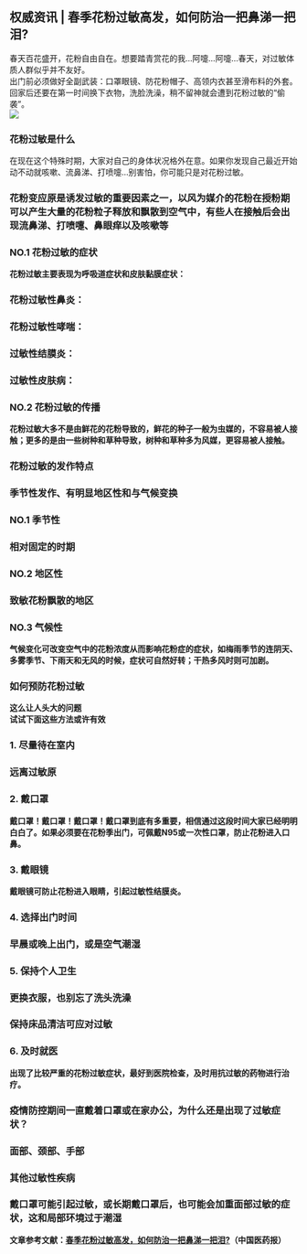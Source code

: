 ## 权威资讯 | 春季花粉过敏高发，如何防治一把鼻涕一把泪?  
春天百花盛开，花粉自由自在。想要踏青赏花的我…阿嚏…阿嚏…春天，对过敏体质人群似乎并不友好。  
出门前必须做好全副武装：口罩眼镜、防花粉帽子、高领内衣甚至滑布料的外套。回家后还要在第一时间换下衣物，洗脸洗澡，稍不留神就会遭到花粉过敏的“偷袭”。  
![](http://cdncms.v-keep.cn/wp-content/uploads/2020/04/u27732083461851943925fm26gp0.jpg)  
### 花粉过敏是什么  
在现在这个特殊时期，大家对自己的身体状况格外在意。如果你发现自己最近开始动不动就咳嗽、流鼻涕、打喷嚏&#8230;别害怕，你可能只是对花粉过敏。  
### 花粉变应原</strong>是诱发过敏的重要因素之一，以风为媒介的花粉在授粉期可以产生大量的花粉粒子释放和飘散到空气中，有些人在接触后会出现<strong>流鼻涕、打喷嚏、鼻眼痒以及咳嗽等  
### NO.1 花粉过敏的症状  
花粉过敏主要表现为呼吸道症状和皮肤黏膜症状：  
### 花粉过敏性鼻炎：  
### 花粉过敏性哮喘：  
### 过敏性结膜炎：  
### 过敏性皮肤病：  
### NO.2 花粉过敏的传播  
花粉过敏大多不是由鲜花的花粉导致的，鲜花的种子一般为虫媒的，不容易被人接触；更多的是由一些树种和草种导致，树种和草种多为风媒，更容易被人接触。  
### 花粉过敏的发作特点  
### 季节性发作</strong>、有<strong>明显地区性</strong>和<strong>与气候变换  
### NO.1 季节性  
### 相对固定的时期  
### NO.2 地区性  
### 致敏花粉飘散的地区  
### NO.3 气候性  
气候变化可改变空气中的花粉浓度从而影响花粉症的症状，如梅雨季节的连阴天、多雾季节、下雨天和无风的时候，症状可自然好转；干热多风时则可加剧。  
### 如何预防花粉过敏  
这么让人头大的问题  
试试下面这些方法或许有效  
### 1. 尽量待在室内  
### 远离过敏原  
### 2. 戴口罩  
戴口罩！戴口罩！戴口罩！戴口罩到底有多重要，相信通过这段时间大家已经明明白白了。如果必须要在花粉季出门，可佩戴N95或一次性口罩，防止花粉进入口鼻。  
### 3. 戴眼镜  
戴眼镜可防止花粉进入眼睛，引起过敏性结膜炎。  
### 4. 选择出门时间  
### 早晨或晚上</strong>出门，或是<strong>空气潮湿  
### 5. 保持个人卫生  
### 更换衣服</strong>，也别忘了<strong>洗头洗澡  
### 保持床品清洁可应对过敏  
### 6. 及时就医  
出现了比较严重的花粉过敏症状，最好到医院检查，及时用抗过敏的药物进行治疗。  
### 疫情防控期间一直戴着口罩或在家办公，为什么还是出现了过敏症状？  
### 面部、颈部、手部  
### 其他过敏性疾病  
### 戴口罩可能引起过敏</strong>，或长期戴口罩后，也可能会加重面部过敏的症状，这和<strong>局部环境过于潮湿  
文章参考文献：<a href="https://www.toutiao.com/a6815168456078393867/">春季花粉过敏高发，如何防治一把鼻涕一把泪?</a>（中国医药报）  
